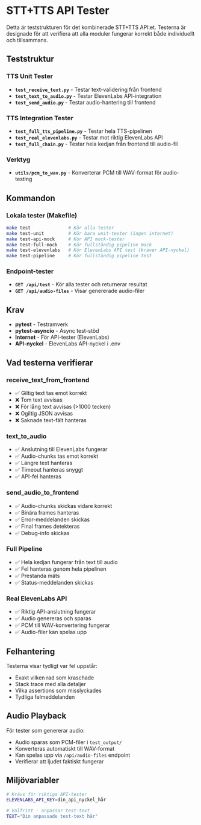# STT+TTS API Tester

Detta är teststrukturen för det kombinerade STT+TTS API:et. Testerna är designade för att verifiera att alla moduler fungerar korrekt både individuellt och tillsammans.

## Teststruktur

### **TTS Unit Tester**
- **`test_receive_text.py`** - Testar text-validering från frontend
- **`test_text_to_audio.py`** - Testar ElevenLabs API-integration  
- **`test_send_audio.py`** - Testar audio-hantering till frontend

### **TTS Integration Tester**
- **`test_full_tts_pipeline.py`** - Testar hela TTS-pipelinen
- **`test_real_elevenlabs.py`** - Testar mot riktig ElevenLabs API
- **`test_full_chain.py`** - Testar hela kedjan från frontend till audio-fil

### **Verktyg**
- **`utils/pcm_to_wav.py`** - Konverterar PCM till WAV-format för audio-testing

## Kommandon

### **Lokala tester (Makefile)**
```bash
make test              # Kör alla tester
make test-unit         # Kör bara unit-tester (ingen internet)
make test-api-mock     # Kör API mock-tester
make test-full-mock    # Kör fullständig pipeline mock
make test-elevenlabs   # Kör ElevenLabs API test (kräver API-nyckel)
make test-pipeline     # Kör fullständig pipeline test
```

### **Endpoint-tester**
- **`GET /api/test`** - Kör alla tester och returnerar resultat
- **`GET /api/audio-files`** - Visar genererade audio-filer

## Krav

- **pytest** - Testramverk
- **pytest-asyncio** - Async test-stöd
- **Internet** - För API-tester (ElevenLabs)
- **API-nyckel** - ElevenLabs API-nyckel i .env

## Vad testerna verifierar

### **receive_text_from_frontend**
- ✅ Giltig text tas emot korrekt
- ❌ Tom text avvisas
- ❌ För lång text avvisas (>1000 tecken)
- ❌ Ogiltig JSON avvisas
- ❌ Saknade text-fält hanteras

### **text_to_audio**
- ✅ Anslutning till ElevenLabs fungerar
- ✅ Audio-chunks tas emot korrekt
- ✅ Längre text hanteras
- ✅ Timeout hanteras snyggt
- ✅ API-fel hanteras

### **send_audio_to_frontend**
- ✅ Audio-chunks skickas vidare korrekt
- ✅ Binära frames hanteras
- ✅ Error-meddelanden skickas
- ✅ Final frames detekteras
- ✅ Debug-info skickas

### **Full Pipeline**
- ✅ Hela kedjan fungerar från text till audio
- ✅ Fel hanteras genom hela pipelinen
- ✅ Prestanda mäts
- ✅ Status-meddelanden skickas

### **Real ElevenLabs API**
- ✅ Riktig API-anslutning fungerar
- ✅ Audio genereras och sparas
- ✅ PCM till WAV-konvertering fungerar
- ✅ Audio-filer kan spelas upp

## Felhantering

Testerna visar tydligt var fel uppstår:
- Exakt vilken rad som kraschade
- Stack trace med alla detaljer
- Vilka assertions som misslyckades
- Tydliga felmeddelanden

## Audio Playback

För tester som genererar audio:
- Audio sparas som PCM-filer i `test_output/`
- Konverteras automatiskt till WAV-format
- Kan spelas upp via `/api/audio-files` endpoint
- Verifierar att ljudet faktiskt fungerar

## Miljövariabler

```bash
# Krävs för riktiga API-tester
ELEVENLABS_API_KEY=din_api_nyckel_här

# Valfritt - anpassar test-text
TEXT="Din anpassade test-text här"
```
